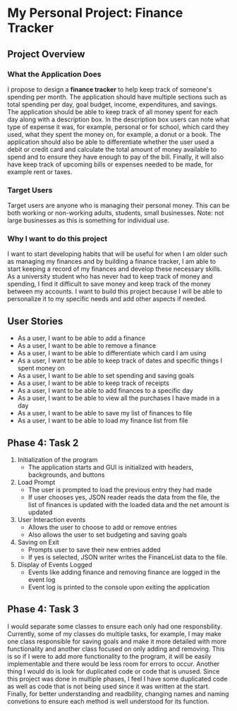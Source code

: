 # My Personal Project: Finance Tracker

## Project Overview
### What the Application Does ###
I propose to design a **finance tracker** to help keep track of someone's spending per month. The application 
should have multiple sections such as total spending per day, goal budget, income, expenditures, and savings. 
The application should be able to keep track of all money spent for each day along with a description box. In the 
description box users can note what type of expense it was, for example, personal or for school, which card they used,
what they spent the money on, for example, a donut or a book. The application should also be able to 
differentiate whether the user used a debit or credit card and calculate the total amount of money available to spend 
and to ensure they have enough to pay of the bill. Finally, it will also have keep track of upcoming bills or expenses 
needed to be made, for example rent or taxes.

### Target Users ###
Target users are anyone who is managing their personal money. This can be both working or non-working adults, students,
small businesses. Note: not large businesses as this is something for individual use. 

### Why I want to do this project ###
I want to start developing habits that will be useful for when I am older such as managing my finances and by building 
a finance tracker, I am able to start keeping a record of my finances and develop these necessary skills. As a 
university student who has never had to keep track of money and spending, I find it difficult to save money and keep
track of the money between my accounts. I want to build this project because I will be able to personalize it to
my specific needs and add other aspects if needed.

## User Stories
- As a user, I want to be able to add a finance
- As a user, I want to be able to remove a finance
- As a user, I want to be able to differentiate which card I am using
- As a user, I want to be able to keep track of dates and specific things I spent money on
- As a user, I want to be able to set spending and saving goals
- As a user, I want to be able to keep track of receipts
- As a user, I want to be able to add finances to a specific day
- As a user, I want to be able to view all the purchases I have made in a day
- As a user, I want to be able to save my list of finances to file
- As a user, I want to be able to load my finance list from file

## Phase 4: Task 2
1. Initialization of the program
   - The application starts and GUI is initialized with headers, backgrounds, and buttons
2. Load Prompt 
   - The user is prompted to load the previous entry they had made
   - If user chooses yes, JSON reader reads the data from the file, the list of finances is updated with the loaded
     data and the net amount is updated
3. User Interaction events
   - Allows the user to choose to add or remove entries
   - Also allows the user to set budgeting and saving goals 
4. Saving on Exit
   - Prompts user to save their new entries added
   - If yes is selected, JSON writer writes the FinanceList data to the file.
5. Display of Events Logged
   - Events like adding finance and removing finance are logged in the event log
   - Event log is printed to the console upon exiting the application


## Phase 4: Task 3
I would separate some classes to ensure each only had one responsbility. Currently, some of my classes do multiple 
tasks, for example, I may make one class responsible for saving goals and make it more detailed with more functionality
and another class focused on only adding and removing. This is so if I were to add more functionality to the program,
it will be easily implementable and there would be less room for errors to occur. Another thing I would do is look 
for duplicated code or code that is unused. Since this project was done in multiple phases, I feel I have some
duplicated code as well as code that is not being used since it was written at the start. Finally, for better
understanding and readbility, changing names and naming convetions to ensure each method is well understood for its
function. 